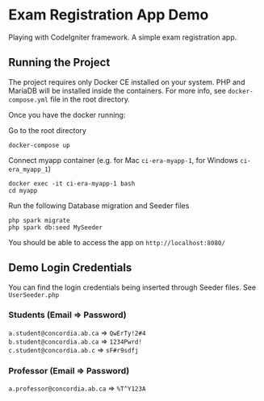 # Exam Registration App Demo
Playing with CodeIgniter framework. A simple exam registration app.

## Running the Project 
The project requires only Docker CE installed on your system. PHP and MariaDB will be installed inside the containers. For more info, see `docker-compose.yml` file in the root directory.

Once you have the docker running:

Go to the root directory
```
docker-compose up
```

Connect myapp container (e.g. for Mac `ci-era-myapp-1`, for Windows `ci-era_myapp_1`)
```
docker exec -it ci-era-myapp-1 bash
cd myapp
```

Run the following Database migration and Seeder files
```
php spark migrate
php spark db:seed MySeeder
```

You should be able to access the app on `http://localhost:8080/`

## Demo Login Credentials

You can find the login credentials being inserted through Seeder files. See `UserSeeder.php`

### Students (Email => Password)
`a.student@concordia.ab.ca` =>  `QwErTy!2#4` <br />
`b.student@concordia.ab.ca` =>  `1234Pwrd!` <br />
`c.student@concordia.ab.c` =>  `sF#r9sdfj` <br />

### Professor (Email => Password)
`a.professor@concordia.ab.ca` =>  `%T^Y123A`

